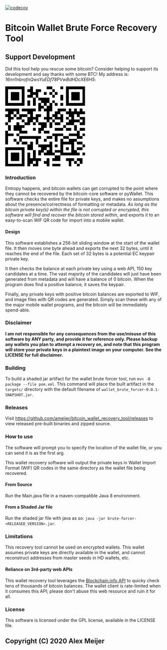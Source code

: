 [![codecov](https://codecov.io/gh/ameijer/bitcoin_wallet_recovery_tool/branch/master/graph/badge.svg?token=JikobBPFh5)](https://codecov.io/gh/ameijer/bitcoin_wallet_recovery_tool)
# Bitcoin Wallet Brute Force Recovery Tool

## Support Development

Did this tool help you rescue some bitcoin? Consider helping to support its development and say thanks with some BTC! My address is: *16nn1nbrofnQwsYuEDf78PVwBdHDcXE6H5*:

![Address](address.png)

### Introduction

Entropy happens, and bitcoin wallets can get corrupted to the point where they cannot be recovered by the bitcoin-core software or pyWallet. This software checks the entire file for private keys, and makes no assumptions about the presence/correctness of formatting or metadata. _As long as the bitcoin private key(s) within the file is not corrupted or encrypted, this software will find and recover the bitcoin stored within_, and exports it to an easy-to-scan WIF QR code for import into a mobile wallet.

#### Design

This software establishes a 256-bit sliding window at the start of the wallet file. It then moves one byte ahead and exports the next 32 bytes, until it reaches the end of the file. Each set of 32 bytes is a potential EC keypair private key. 

It then checks the balance at each private key using a web API, 150 key candidates at a time. The vast majority of the candidates will just have been generated from metadata and will have a balance of 0 bitcoin. When the program does find a positive balance, it saves the keypair. 

Finally, any private keys with positive bitcoin balances are exported to WIF, and image files with QR codes are generated. Simply scan these with any of the major mobile wallet programs, and the bitcoin will be immediately spend-able. 

### Disclaimer

**I am not responsible for any consequences from the use/misuse of this software by ANY party, and provide it for reference only. Please backup any wallets you plan to attempt a recovery on, and note that this program will store your private keys in a plaintext image on your computer. See the LICENSE for full disclaimer.**

### Building 

To build a shaded jar artifact for the wallet brute forcer tool, run `mvn -B package --file pom.xml`. This command will place the built artifact in the `targets/` directory with the default filename of `wallet_brute_forcer-0.0.1-SNAPSHOT.jar`. 

### Releases

Visit https://github.com/ameijer/bitcoin_wallet_recovery_tool/releases to view released pre-built binaries and zipped source.

### How to use

The software will prompt you to specify the location of the wallet file, or you can send it is as the first arg. 

This wallet recovery software will output the private keys in Wallet Import Format (WIF) QR codes in the same directory as the wallet file being recovered. 

#### From Source

Run the Main.java file in a maven-compatible Java 8 environment. 

#### From a Shaded Jar file

Run the shaded jar file with java as so: `java -jar brute-forcer-<RELEASED_VERSION>.jar`.

### Limitations

This recovery tool cannot be used on encrypted wallets. This wallet assumes private keys are directly available in the wallet, and cannot reconstruct addresses from master seeds in HD wallets, etc. 

#### Reliance on 3rd-party web APIs

This wallet recovery tool leverages the [Blockchain.info API](https://blockchain.info/api) to quicky check tens of thousands of bitcoin balances. The wallet client is rate-limited when it consumes this API; please don't abuse this web resource and ruin it for all. 

### License 

This software is licensed under the GPL license, available in the LICENSE file. 

## Copyright (C) 2020 Alex Meijer
